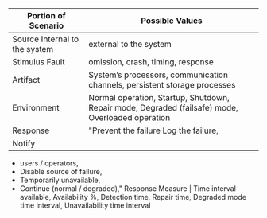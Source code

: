 Portion of Scenario	| Possible Values
------------------- | -------------
Source	Internal to the system | external to the system
Stimulus	Fault | omission, crash, timing, response
Artifact |	System’s processors, communication channels, persistent storage processes
Environment	| Normal operation, Startup,  Shutdown, Repair mode, Degraded (failsafe) mode, Overloaded operation
Response |	"Prevent the failure Log the failure,
Notify | 
* users / operators,
* Disable source of failure,
* Temporarily unavailable,
* Continue (normal / degraded),"
Response Measure	| Time interval available, Availability %, Detection time, Repair time, Degraded mode time interval, Unavailability time interval
